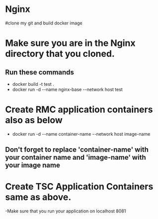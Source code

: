 # Nginx
#clone my git and build docker image

# Make sure you are in the Nginx directory that you cloned.
## Run these commands
- docker build -t test .
- docker run -d --name nginx-base --network host test
# Create RMC application containers also as below
- docker run -d --name container-name --network host image-name
## Don't forget to replace 'container-name' with your container name and 'image-name' with your image name
# Create TSC Application Containers same as above.
-Make sure that you run your application on localhost 8081 

